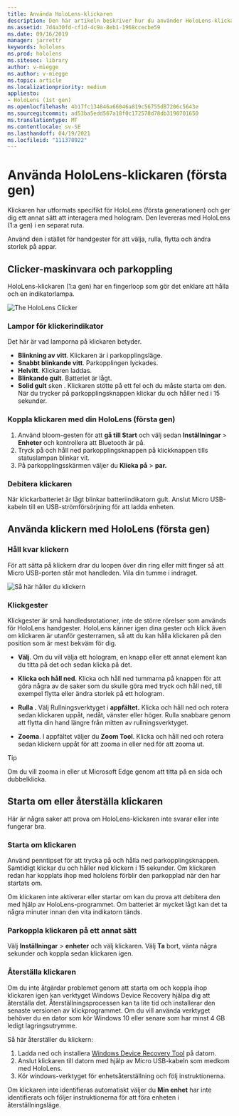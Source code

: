 ```yaml
---
title: Använda HoloLens-klickaren
description: Den här artikeln beskriver hur du använder HoloLens-klickaren, inklusive klickkoppling, debitering och återställning.
ms.assetid: 7d4a30fd-cf1d-4c9a-8eb1-1968ccecbe59
ms.date: 09/16/2019
manager: jarrettr
keywords: hololens
ms.prod: hololens
ms.sitesec: library
author: v-miegge
ms.author: v-miegge
ms.topic: article
ms.localizationpriority: medium
appliesto:
- HoloLens (1st gen)
ms.openlocfilehash: 4b17fc134846a66046a819c56755d87206c5643e
ms.sourcegitcommit: ad53ba5edd567a18f0c172578d78db3190701650
ms.translationtype: MT
ms.contentlocale: sv-SE
ms.lasthandoff: 04/19/2021
ms.locfileid: "111378922"
---
```

# <a name="use-the-hololens-1st-gen-clicker"></a>Använda HoloLens-klickaren (första gen)

Klickaren har utformats specifikt för HoloLens (första generationen) och ger dig ett annat sätt att interagera med hologram. Den levereras med HoloLens (1:a gen) i en separat ruta.

Använd den i stället för handgester för att välja, rulla, flytta och ändra storlek på appar.

## <a name="clicker-hardware-and-pairing"></a>Clicker-maskinvara och parkoppling

HoloLens-klickaren (1:a gen) har en fingerloop som gör det enklare att hålla och en indikatorlampa.

![The HoloLens Clicker](images/use-hololens-clicker-1.png)

### <a name="clicker-indicator-lights"></a>Lampor för klickerindikator

Det här är vad lamporna på klickaren betyder.

- **Blinkning av vitt**. Klickaren är i parkopplingsläge.
- **Snabbt blinkande vitt**. Parkopplingen lyckades.
- **Helvitt**. Klickaren laddas.
- **Blinkande gult**. Batteriet är lågt.
- **Solid gult** sken . Klickaren stötte på ett fel och du måste starta om den. När du trycker på parkopplingsknappen klickar du och håller ned i 15 sekunder.

### <a name="pair-the-clicker-with-your-hololens-1st-gen"></a>Koppla klickaren med din HoloLens (första gen)

1. Använd bloom-gesten för att **gå till Start** och välj sedan **Inställningar**  >  **Enheter** och kontrollera att Bluetooth är på.
1. Tryck på och håll ned parkopplingsknappen på klickknappen tills statuslampan blinkar vit.
1. På parkopplingsskärmen väljer du **Klicka på**  >  **par.**

### <a name="charge-the-clicker"></a>Debitera klickaren

När klickarbatteriet är lågt blinkar batteriindikatorn gult. Anslut Micro USB-kabeln till en USB-strömförsörjning för att ladda enheten.

## <a name="use-the-clicker-with-hololens-1st-gen"></a>Använda klickern med HoloLens (första gen)

### <a name="hold-the-clicker"></a>Håll kvar klickern

För att sätta på klickern drar du loopen över din ring eller mitt finger så att Micro USB-porten står mot handleden. Vila din tumme i indraget.

![Så här håller du klickern](images/use-hololens-clicker-2.png)

### <a name="clicker-gestures"></a>Klickgester

Klickgester är små handledsrotationer, inte de större rörelser som används för HoloLens handgester. HoloLens känner igen dina gester och klick även om [](hololens1-basic-usage.md)klickaren är utanför gesterramen, så att du kan hålla klickaren på den position som är mest bekväm för dig.

- **Välj**. Om du vill välja ett hologram, en knapp eller ett annat element kan du titta på det och sedan klicka på det.

- **Klicka och håll ned**. Klicka och håll ned tummarna på knappen för att göra några av de saker som du skulle göra med tryck och håll ned, till exempel flytta eller ändra storlek på ett hologram.

- **Rulla .** Välj Rullningsverktyget i **appfältet.** Klicka och håll ned och rotera sedan klickaren uppåt, nedåt, vänster eller höger. Rulla snabbare genom att flytta din hand längre från mitten av rullningsverktyget.

- **Zooma**. I appfältet väljer du **Zoom Tool**. Klicka och håll ned och rotera sedan klickern uppåt för att zooma in eller ned för att zooma ut.

> [!TIP]
> Om du vill zooma in eller ut Microsoft Edge genom att titta på en sida och dubbelklicka.

## <a name="restart-or-recover-the-clicker"></a>Starta om eller återställa klickaren

Här är några saker att prova om HoloLens-klickaren inte svarar eller inte fungerar bra.

### <a name="restart-the-clicker"></a>Starta om klickaren

Använd penntipset för att trycka på och hålla ned parkopplingsknappen. Samtidigt klickar du och håller ned klickern i 15 sekunder. Om klickaren redan har kopplats ihop med hololens förblir den parkopplad när den har startats om.

Om klickaren inte aktiverar eller startar om kan du prova att debitera den med hjälp av HoloLens-programmet. Om batteriet är mycket lågt kan det ta några minuter innan den vita indikatorn tänds.

### <a name="re-pair-the-clicker"></a>Parkoppla klickaren på ett annat sätt

Välj **Inställningar**  >  **enheter** och välj klickaren. Välj **Ta** bort, vänta några sekunder och koppla sedan klickaren igen.

### <a name="recover-the-clicker"></a>Återställa klickaren

Om du inte åtgärdar problemet genom att starta om och koppla ihop klickaren igen kan verktyget Windows Device Recovery hjälpa dig att återställa det. Återställningsprocessen kan ta lite tid och installerar den senaste versionen av klickprogrammet. Om du vill använda verktyget behöver du en dator som kör Windows 10 eller senare som har minst 4 GB ledigt lagringsutrymme.

Så här återställer du klickern:

1. Ladda ned och installera [Windows Device Recovery Tool](https://dev.azure.com/ContentIdea/ContentIdea/_queries/query/8a004dbe-73f8-4a32-94bc-368fc2f2a895/) på datorn.
1. Anslut klickaren till datorn med hjälp av Micro USB-kabeln som medkom med HoloLens.
1. Kör windows-verktyget för enhetsåterställning och följ instruktionerna.

Om klickaren inte identifieras automatiskt väljer du **Min enhet** har inte identifierats och följer instruktionerna för att föra enheten i återställningsläge.
